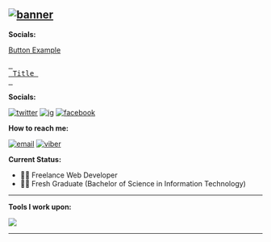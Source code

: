 ## [![banner](https://github.com/mrklouie/mrklouie/assets/99398459/23a4ed02-f8a3-4505-b55f-b994f1181fed)](https://www.mrklouie.tech)


**Socials:**

[Button Example](https://img.shields.io/badge/Title-37a779?style=for-the-badge)

[<kbd> <br> Title <br> </kbd>](https://mrklouie.tech)


**Socials:**

[![twitter](https://github.com/mrklouie/mrklouie/assets/99398459/6cd0c9bf-a544-494e-8f5f-89d5dfb5df27)](https://twitter.com/mrklouieeee) [![ig](https://github.com/mrklouie/mrklouie/assets/99398459/9b785835-f3ac-4941-b9c7-bbf99e27a7a9)](https://www.instagram.com/markllouie/) [![facebook](https://github.com/mrklouie/mrklouie/assets/99398459/733f0ebd-5450-4fa7-889b-721c1a2f8190)](https://www.facebook.com/mrklouieee)

**How to reach me:**

[![email](https://github.com/mrklouie/mrklouie/assets/99398459/606db66a-3d62-4577-9a3e-6b8a6cc7edf3)](mailto:dullavin.marklouie.d@gmail.com) [![viber](https://github.com/mrklouie/mrklouie/assets/99398459/a0584d0c-5a18-4889-9471-3ed2fd1729b0) ](tel:09376005194)

**Current Status:**

- 🧑‍💻 Freelance Web Developer
- 🧑‍🎓 Fresh Graduate (Bachelor of Science in Information Technology)

---

**Tools I work upon:**

<img src="https://skillicons.dev/icons?i=html,css,js,sass,react,nodejs,expressjs,mongodb,aws,vercel,git,github,vscode,figma,xd,linux" />

---
